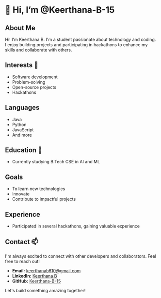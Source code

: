 # 👋 Hi, I’m @Keerthana-B-15 

## About Me
Hi! I'm Keerthana B.
I'm a student passionate about technology and coding. I enjoy building projects and participating in hackathons to enhance my skills and collaborate with others.

## Interests 👀
- Software development
- Problem-solving
- Open-source projects
- Hackathons

## Languages
- Java
- Python
- JavaScript
- And more

## Education 🌱
- Currently studying B.Tech CSE in AI and ML

## Goals
- To learn new technologies
- Innovate
- Contribute to impactful projects

## Experience
- Participated in several hackathons, gaining valuable experience

## Contact 📫 
I'm always excited to connect with other developers and collaborators. Feel free to reach out!

- **Email:** keerthanab610@gmail.com
- **LinkedIn:** [Keerthana B](https://www.linkedin.com/in/keerthana-b-904b79256/)
- **GitHub:** [Keerthana-B-15](https://github.com/Keerthana-B-15)

Let's build something amazing together!
